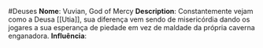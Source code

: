#Deuses 
**Nome**: Vuvian, God of Mercy
**Description**: Constantemente vejam como a Deusa [[Utia]], sua diferença vem sendo de misericórdia dando os jogares a sua esperança de piedade em vez de maldade da própria caverna enganadora.
**Influência**: 